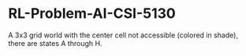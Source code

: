 # RL-Problem-AI-CSI-5130
A 3x3 grid world with the center cell not accessible (colored in shade), there are states A through H.
